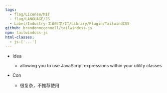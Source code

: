 ```yaml
---
tags:
  - flag/License/MIT
  - flag/LANGUAGE/JS
  - Label/Industry-工业科学/IT/Library/Plugin/TailwindCSS
github: brandonmcconnell/tailwindcss-js
npm: tailwindcss-js
html-classes:
  - js-['...']
---
```


- Idea
    - allowing you to use JavaScript expressions within your utility classes

- Con
    - 很复杂，不推荐使用
